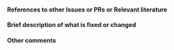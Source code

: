 <!-- Your title above should be a short description of what
was changed. Do not include the issue number in the title. -->

#### References to other Issues or PRs or Relevant literature
<!-- If this pull request fixes an issue, write "Fixes #NNNN" in that exact
format, e.g. "Fixes #1234". See
https://github.com/blog/1506-closing-issues-via-pull-requests Please also
write a comment on that issue linking back to this pull request once it is
open. -->


#### Brief description of what is fixed or changed


#### Other comments
